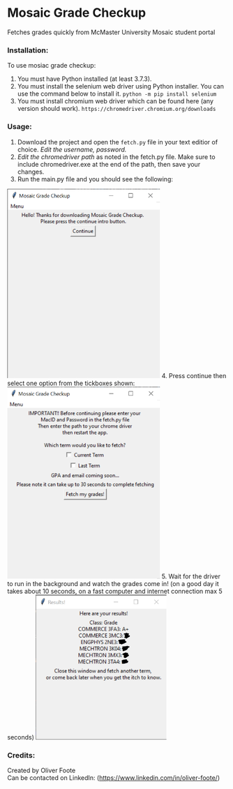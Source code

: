 # Mosaic Grade Checkup

Fetches grades quickly from McMaster University Mosaic student portal

### Installation:

To use mosiac grade checkup:
1. You must have Python installed (at least 3.7.3).
2. You must install the selenium web driver using Python installer. You can use the command below to install it.
`python -m pip install selenium`
3. You must install chromium web driver which can be found here (any version should work).
`https://chromedriver.chromium.org/downloads`

### Usage:

1. Download the project and open the `fetch.py` file in your text editior of choice. *Edit the username, password.*
2. *Edit the chromedriver path* as noted in the fetch.py file. Make sure to include chromedriver.exe at the end of the path, then save your changes.
3. Run the main.py file and you should see the following:  

<!-- ![What is this](img/Homescreen_v01.png | width = 100) -->
<img src="https://github.com/Footeo/mosaic-grade-checkup/blob/main/img/Homescreen_v01.png" width=350>  
4. Press continue then select one option from the tickboxes shown:  

<!-- ![What is this](img/Mainscreen_v01.png | width = 100) -->
<img src="https://github.com/Footeo/mosaic-grade-checkup/blob/main/img/Mainscreen_v01.png" width=350>  
5. Wait for the driver to run in the background and watch the grades come in! (on a good day it takes about 10 seconds, on a fast computer and internet connection max 5 seconds)  

<!-- ![What is this](img/Results_v01.png | width = 100) -->
<img src="https://github.com/Footeo/mosaic-grade-checkup/blob/main/img/Results_v01.png" width=300>

### Credits:

Created by Oliver Foote  
Can be contacted on LinkedIn: (https://www.linkedin.com/in/oliver-foote/)

